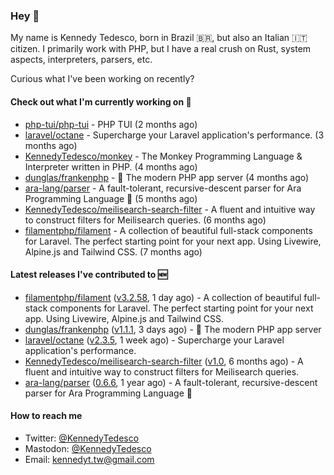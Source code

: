 ### Hey 👋

My name is Kennedy Tedesco, born in Brazil 🇧🇷, but also an Italian 🇮🇹 citizen. I primarily work with PHP, but I have a real crush on Rust, system aspects, interpreters, parsers, etc.

Curious what I've been working on recently?

#### Check out what I'm currently working on 🚀


- [php-tui/php-tui](https://github.com/php-tui/php-tui) - PHP TUI (2 months ago)
- [laravel/octane](https://github.com/laravel/octane) - Supercharge your Laravel application&#39;s performance. (3 months ago)
- [KennedyTedesco/monkey](https://github.com/KennedyTedesco/monkey) - The Monkey Programming Language &amp; Interpreter written in PHP. (4 months ago)
- [dunglas/frankenphp](https://github.com/dunglas/frankenphp) - 🧟 The modern PHP app server (4 months ago)
- [ara-lang/parser](https://github.com/ara-lang/parser) - A fault-tolerant, recursive-descent parser for Ara Programming Language 🌲 (5 months ago)
- [KennedyTedesco/meilisearch-search-filter](https://github.com/KennedyTedesco/meilisearch-search-filter) - A fluent and intuitive way to construct filters for Meilisearch queries. (6 months ago)
- [filamentphp/filament](https://github.com/filamentphp/filament) - A collection of beautiful full-stack components for Laravel. The perfect starting point for your next app. Using Livewire, Alpine.js and Tailwind CSS. (7 months ago)

#### Latest releases I've contributed to 🆕


- [filamentphp/filament](https://github.com/filamentphp/filament) ([v3.2.58](https://github.com/filamentphp/filament/releases/tag/v3.2.58), 1 day ago) - A collection of beautiful full-stack components for Laravel. The perfect starting point for your next app. Using Livewire, Alpine.js and Tailwind CSS.
- [dunglas/frankenphp](https://github.com/dunglas/frankenphp) ([v1.1.1](https://github.com/dunglas/frankenphp/releases/tag/v1.1.1), 3 days ago) - 🧟 The modern PHP app server
- [laravel/octane](https://github.com/laravel/octane) ([v2.3.5](https://github.com/laravel/octane/releases/tag/v2.3.5), 1 week ago) - Supercharge your Laravel application&#39;s performance.
- [KennedyTedesco/meilisearch-search-filter](https://github.com/KennedyTedesco/meilisearch-search-filter) ([v1.0](https://github.com/KennedyTedesco/meilisearch-search-filter/releases/tag/v1.0), 6 months ago) - A fluent and intuitive way to construct filters for Meilisearch queries.
- [ara-lang/parser](https://github.com/ara-lang/parser) ([0.6.6](https://github.com/ara-lang/parser/releases/tag/0.6.6), 1 year ago) - A fault-tolerant, recursive-descent parser for Ara Programming Language 🌲

#### How to reach me

- Twitter: [@KennedyTedesco](https://twitter.com/KennedyTedesco)
- Mastodon: [@KennedyTedesco](https://fosstodon.org/@KennedyTedesco)
- Email: [kennedyt.tw@gmail.com](mailto://kennedyt.tw@gmail.com)

